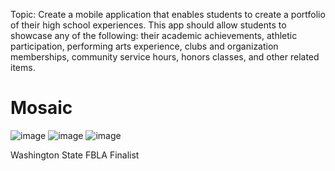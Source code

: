 Topic:
Create a mobile application that enables students to create a portfolio of their high school experiences.
This app should allow students to showcase any of the following: their academic achievements, athletic
participation, performing arts experience, clubs and organization memberships, community service
hours, honors classes, and other related items.
# Mosaic
![image](https://github.com/user-attachments/assets/7102e283-a178-4db3-8228-e1f750de652e)
![image](https://github.com/user-attachments/assets/a4c48306-a8ba-495d-934b-2d34b7715ea4)
![image](https://github.com/user-attachments/assets/397963fb-0e40-4dc7-a4c3-b49df0d15b43)

Washington State FBLA Finalist
